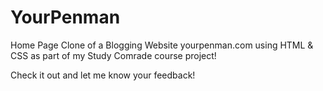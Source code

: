 # YourPenman

Home Page Clone of a Blogging Website yourpenman.com using HTML & CSS as part of my Study Comrade course project!

Check it out and let me know your feedback!
